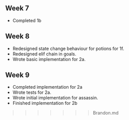 ## Week 7
- Completed 1b

## Week 8

- Redesigned state change behaviour for potions for 1f.
- Redesigned elif chain in goals.
- Wrote basic implementation for 2a.

## Week 9

- Completed implementation for 2a
- Wrote tests for 2a.
- Wrote initial implementation for assassin.
- Finished implementation for 2b


>>>>>>> Brandon.md
